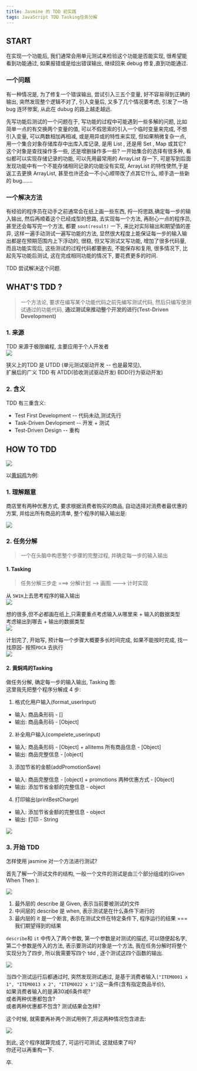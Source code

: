 ```yaml
---
title: Jasmine 的 TDD 初实践
tags: JavaScript TDD Tasking任务分解
---
```


## START
在实现一个功能后, 我们通常会用单元测试来检验这个功能是否能实现, 很希望能看到功能通过, 如果报错或是给出错误输出, 继续回来 debug 修复,直到功能通过.  
<!--more-->

### 一个问题
有一种情况是, 为了修复一个错误输出, 尝试引入三五个变量, 好不容易得到正确的输出, 突然发现整个逻辑不对了, 引入变量后, 又多了几个情况要考虑, 引发了一场 bug 连环惨案, 从此在 dubug 的路上越走越远.  

先写功能后测试的一个问题在于, 写功能的过程中可能遇到一些多解的问题, 比如简单一点的有交换两个变量的值, 可以不假思索的引入一个临时变量来完成, 不想引入变量, 可以两数相加再相减, 或是用异或的特性来实现, 但如果稍微复杂一点, 用一个集合对象存储库存中出库入库记录, 是用 List , 还是用 Set , Map 或其它? 这个对象是查找操作多一些, 还是增删操作多一些? 一开始集合的选择有很多种, 看似都可以实现存储记录的功能, 可以先用最常用的 ArrayList 存一下, 可是写到后面发现功能中有一个不能存储相同记录的功能没有实现, ArrayList 的特性使然,于是返工去更换 ArrayList, 甚至也许还会一不小心顺带改了点其它什么, 顺手造一些新的 bug.......  

### 一个解决方法
有经验的程序员在动手之前通常会在纸上画一些东西, 捋一捋思路,确定每一步的输入输出, 然后再顺着这个已经成型的思路, 去实现每一个方法, 再耐心一点的程序员, 甚至还会每写完一个方法, 都要 `sout(result)` 一下, 来比对实际输出和期望值的差异, 这样一遍手动测试一遍写功能的方法, 显然很大程度上能保证每一步的输入输出都是在预期范围内上下浮动的, 很稳, 但又写测试又写功能, 增加了很多代码量, 而且功能实现后, 这些测试的过程代码都要删去, 不能保存和复用, 很多情况下, 比起先写功能后测试, 这在完成相同功能的情况下, 要花费更多的时间.  

TDD 尝试解决这个问题.  
## WHAT'S TDD ?
> 一个方法论, 要求在编写某个功能代码之前先编写测试代码, 然后只编写使测试通过的功能代码, **通过测试来推动整个开发的进行(Test-Driven Development)**

### 1. 来源
TDD 来源于极限编程, 主要应用于个人开发者  
![](/assets/img/blog/2018/2018-05-02-tddorigin.png)  

狭义上的TDD 是 UTDD (单元测试驱动开发 -- 也是最常见),   
扩展后的广义 TDD 有 ATDD(验收测试驱动开发) BDD(行为驱动开发)

### 2. 含义
TDD 有三重含义:  
- Test First Development -- 代码未动,测试先行  
- Task-Driven Devlopment -- 开发 + 测试
- Test-Driven Design --  重构  

## HOW TO TDD

![](/assets/img/blog/2018/2018-05-02-howtotdd.jpeg)  

以[黄焖鸡](https://github.com/tws-online-quiz/take-out-food)为例:  

### 1. 理解题意
商店里有两种优惠方式, 要求根据消费者购买的商品, 自动选择对消费者最优惠的方案, 并给出所有商品的清单, 整个程序的输入输出是:  

![](/assets/img/blog/2018/2018-05-02-hmjtdd.png)  

### 2. 任务分解
> 一个在头脑中构思整个步骤的完整过程, 并确定每一步的输入输出

#### 1. Tasking
> 任务分解三步走 ===> 分解计划 -->  画图 ---> 计时实现  

从 `5W1H`上去思考程序的输入输出  
![](/assets/img/blog/2018/2018-05-02-tasking1.png)  

想的很多,但不必都画在纸上,只需要重点考虑输入从哪里来 + 输入的数据类型  
考虑输出到哪去 + 输出的数据类型  
![](/assets/img/blog/2018/2018-05-02-tasking2.png)  

计划完了, 开始写, 预计每一个步骤大概要多长时间完成, 如果不能按时完成, 找一找原因- 按照`PDCA` 去执行  
![](/assets/img/blog/2018/2018-05-02-tasking3.png)  

#### 2. 黄焖鸡的Tasking

做任务分解, 确定每一步的输入输出, Tasking 图:  
这里我先把整个程序分解成 4 步:  

1. 格式化用户输入(format_userInput)
  - 输入: 商品条形码 - []
  - 输出: 商品条形码 - [Object]

2. 补全用户输入(compelete_userinput)
  - 输入: 商品条形码 - [Object] + allitems 所有商品信息 -  [Object] 
  - 输出: 商品完整信息 - [object]

3. 添加节省的金额(addPromotionSave)
  - 输入: 商品完整信息 - [object] + promotions 两种优惠方式 - [Object]
  - 输出: 添加节省金额的完整信息 - object

4. 打印输出(printBestCharge)
  - 输入: 添加节省金额的完整信息 - object
  - 输出: 打印 - String

![](/assets/img/blog/2018/2018-05-02-Tasking.png)  
### 3. 开始 TDD
怎样使用 jasmine 对一个方法进行测试?  

首先了解一个测试文件的结构, 一般一个文件的测试是由三个部分组成的(Given  When  Then ):  

![](/assets/img/blog/2018/2018-05-02-jasmine.jpg)  

1. 最外层的 describe 是 Given, 表示当前要被测试的文件  
2. 中间层的 describe 是 when, 表示测试是在什么条件下进行的  
3. 最内层的 it 是一个断言, 表示在测试文件在特定条件下, 程序运行的结果 === 我们期望得到的结果  

`describe`和 `it` 中传入了两个参数, 第一个参数是对测试的描述, 可以随便起名字,  
第二个参数是传入的方法, 表示要测试的对象是一个方法, 我在任务分解时将整个实现分为了四步, 所以我需要写四个 tdd , 逐个测试这四个函数的输出.  

![](/assets/img/blog/2018/2018-05-02-4TDD.png)  

当四个测试运行后都通过时, 突然发现测试通过, 是基于消费者输入`["ITEM0001 x 1", "ITEM0013 x 2", "ITEM0022 x 1"]`这一条件(含有指定商品半价),  
如果消费者输入的是满30减6条件呢?  
或者两种优惠都包含?   
或者两种优惠都不包含? 测试结果会怎样?  

这个时候, 就需要再补两个测试用例了,将这两种情况包含进去:  

![](/assets/img/blog/2018/2018-05-02-2addttdd.png)  

到此, 这个程序就算完成了, 可运行可测试, 这就结束了吗?   
你还可以再重构一下.  

卒.









